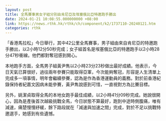```yaml
---
layout: post
title: 全馬賽事男女子組分別由肯尼亞及埃塞俄比亞特邀跑手勝出
date: 2024-01-21 10:08:55.000000000 +08:00
link: https://news.rthk.hk/rthk/ch/component/k2/1737110-20240121.htm
categories: rthk
---
```


「香港馬拉松」今日舉行，其中42公里全馬賽事，男子組由來自肯尼亞的特邀跑手勝出，以2小時12分50秒完成；女子組首名是埃塞俄比亞的特邀跑手以2小時28分47秒衝線。他們都對奪冠感到開心。

本地跑手方面，全馬男子組黃尹雋以2小時23分23秒做出最好成績。他表示，今日天氣已算很好，過往兩年參賽只能取得亞軍，今次能夠奪冠，形容是人生清單上完成多一項事情，明年會繼續參賽，認為是作為香港運動員的義務。對於前香港紀錄保持者紀嘉文因病未能參賽，黃尹雋說感到可惜，一直視對方為比賽目標。

另外，姚潔貞取得全馬的本地女跑手最佳成績，以2小時41分09秒完成。她說很開心，因為是產後首次越級挑戰全馬，今日狀態不算最好，跑到中途時側腹痛，唯有減速，痛楚慢慢紓緩，餘下路段就在「減速與加速之間」完成，對於不足以挑戰特邀選手，她感到有些遺憾。
